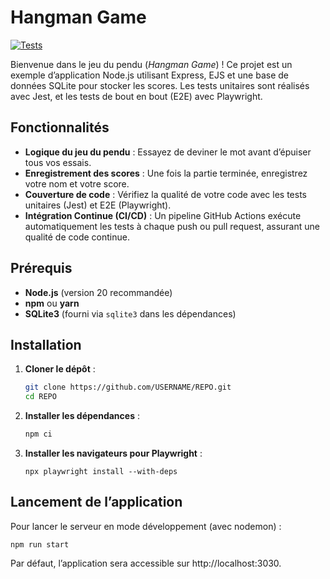 # Hangman Game

[![Tests](https://github.com/Aurelien-6501/javascript-courses-quality-and-test/actions/workflows/node.js.yml/badge.svg)](https://github.com/Aurelien-6501/javascript-courses-quality-and-test/actions/workflows/node.js.yml)

Bienvenue dans le jeu du pendu (_Hangman Game_) ! Ce projet est un exemple d’application Node.js utilisant Express, EJS et une base de données SQLite pour stocker les scores. Les tests unitaires sont réalisés avec Jest, et les tests de bout en bout (E2E) avec Playwright.

## Fonctionnalités

- **Logique du jeu du pendu** : Essayez de deviner le mot avant d’épuiser tous vos essais.
- **Enregistrement des scores** : Une fois la partie terminée, enregistrez votre nom et votre score.
- **Couverture de code** : Vérifiez la qualité de votre code avec les tests unitaires (Jest) et E2E (Playwright).
- **Intégration Continue (CI/CD)** : Un pipeline GitHub Actions exécute automatiquement les tests à chaque push ou pull request, assurant une qualité de code continue.

## Prérequis

- **Node.js** (version 20 recommandée)
- **npm** ou **yarn**
- **SQLite3** (fourni via `sqlite3` dans les dépendances)

## Installation

1. **Cloner le dépôt** :

   ```bash
   git clone https://github.com/USERNAME/REPO.git
   cd REPO
   ```

2. **Installer les dépendances** :

   ```bash
   npm ci
   ```

3. **Installer les navigateurs pour Playwright** :
   ```
   npx playwright install --with-deps
   ```

## Lancement de l’application

Pour lancer le serveur en mode développement (avec nodemon) :

```
npm run start
```

Par défaut, l’application sera accessible sur http://localhost:3030.
